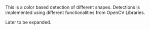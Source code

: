 

This is a color based detection of different shapes. Detections is implemented using different functionalities from OpenCV Libraries.

Later to be expanded.
